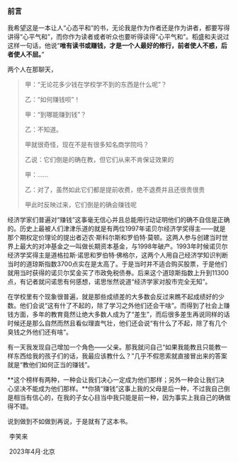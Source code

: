 ### 前言

我希望这是一本让人“心态平和”的书，无论我是作为作者还是作为讲者，都要写得讲得“心平气和”，而你作为读者或者听众也要听得读得“心平气和”。稻盛和夫说过这样一句话，他说“**唯有读书或赚钱，才是一个人最好的修行，前者使人不惑，后者使人不屈。**”

两个人在那聊天，

> 甲：“无论花多少钱在学校学不到的东西是什么呢”？
>
> 乙：“如何赚钱呗”！
>
> 甲：“到哪能赚到钱”？
>
> 乙：不知道。
>
> 甲就很奇怪，现在不是有很多知名商学院吗？
>
> 乙说：它们倒是的确在教，但它们从来不肯保证效果的
>
> 甲：……
>
> 乙：对了，虽然如此它们都是提前收费，绝不退费并且还很贵很贵
>
> 甲此时反映过来，它们倒是的确会赚钱呢

经济学家们普遍对“赚钱”这事毫无信心并且总能用行动证明他们的确不自信是正确的。历史上最被人们津津乐道的就是有两位1997年诺贝尔经济学奖得主——就是那个期权定价理论的提出者迈农·斯科尔斯和罗伯特·莫顿。这两人参与创建当时世界上最大的对冲基金之一叫做长期资本基金，与1998年破产。1993年时候诺贝尔经济学奖得主是道格拉斯·诺思和罗伯特·佛格尔，这两个人用自己经济学知识判断当时的道琼斯指数3700点实在是太高了。于是当时并不适合购买股票，于是他们就用当时获得的诺贝尔奖金买了市政免税债券。后来这个道琼斯指数上升到11300点，有记者就问诺思有何感想，诺思怅然说道“经济学家对股市完全无知”。

在学校里有个现象很普遍，就是那些成绩差的大多数会反过来瞧不起成绩好的少数。他们会说“这有什了不起的，除了学习之外他们还会干啥”。而得到了社会上赚钱方面，多年的教育竟然让绝大多数人成为了“差生”，而后很多差生再说同样的话时候还是那么自然而然且看似理直气壮，他们还会说“有什么了不起，除了有几个臭钱之外他们还有啥”。

有一天我发现自己增加一个角色——父亲。那我就问自己“如果我能教且只能教一样东西给我的孩子们的话，我最应该教什么？”几乎不假思索就直接冒出来的答案就是“教他们如何正当的赚钱”。

**这个榜样有两种，一种会让我们决心一定成为他们那样；另外一种会让我们决心坚决不能成为他们那样。**你猜“赚钱”这事上我的父母是后一种，不过我自己倒是相当有信心的，在我的子女心目当中我只能是前一种，因为事实上我自己的确做得不错。

说到做到不如做到再说，于是就有了这本书。

​																																															李笑来

​																																												2023年4月·北京